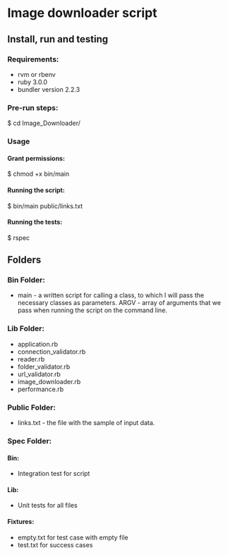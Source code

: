 # Image downloader script


## Install, run and testing

### Requirements:

- rvm or rbenv
- ruby 3.0.0
- bundler version 2.2.3

### Pre-run steps:


$ cd Image_Downloader/


### Usage

#### Grant permissions:


$ chmod +x bin/main

#### Running the script:

$ bin/main public/links.txt


#### Running the tests:

$ rspec

## Folders

### Bin Folder:

- main - a written script for calling a class, to which I will pass the necessary classes as parameters. ARGV - array of arguments that we pass when running the script on the command line.

### Lib Folder:

- application.rb
- connection_validator.rb
- reader.rb 
- folder_validator.rb
- url_validator.rb
- image_downloader.rb
- performance.rb

### Public Folder:

- links.txt - the file with the sample of input data.

### Spec Folder:

#### Bin:

- Integration test for script

#### Lib:

- Unit tests for all files

#### Fixtures:

- empty.txt for test case with empty file
- test.txt for success cases